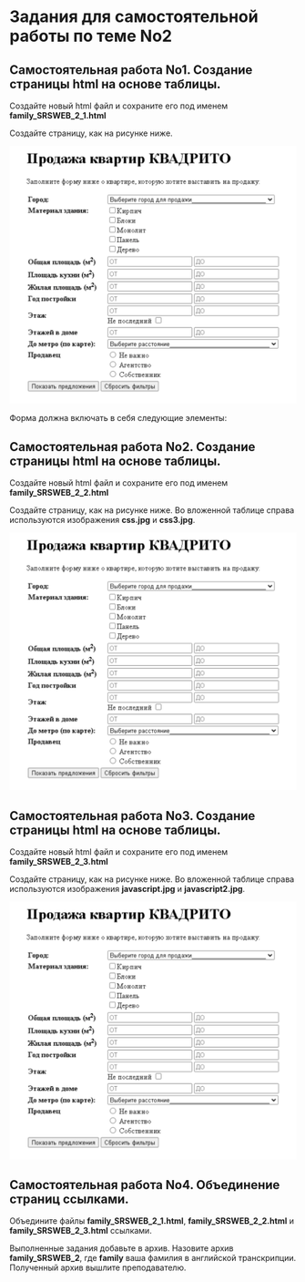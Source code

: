 # Задания для самостоятельной работы по теме No2

## Самостоятельная работа No1. Создание страницы html на основе таблицы.

Создайте новый html файл и сохраните его под именем **family_SRSWEB_2_1.html**

Создайте страницу, как на рисунке ниже.

![Result](https://github.com/artexhibit/Fundamentals-of-algorithmization-and-programming/blob/main/HTML/Базовая%20вёрстка%20(ПР%20№%203%2017.12)/image.png)

Форма должна включать в себя следующие элементы:

## Самостоятельная работа No2. Создание страницы html на основе таблицы.

Создайте новый html файл и сохраните его под именем **family_SRSWEB_2_2.html**

Создайте страницу, как на рисунке ниже. Во вложенной таблице справа используются изображения **css.jpg** и **css3.jpg**.

![Result](https://github.com/artexhibit/Fundamentals-of-algorithmization-and-programming/blob/main/HTML/Базовая%20вёрстка%20(ПР%20№%203%2017.12)/image.png)

## Самостоятельная работа No3. Создание страницы html на основе таблицы.

Создайте новый html файл и сохраните его под именем **family_SRSWEB_2_3.html**

Создайте страницу, как на рисунке ниже. Во вложенной таблице справа используются изображения **javascript.jpg** и **javascript2.jpg**.

![Result](https://github.com/artexhibit/Fundamentals-of-algorithmization-and-programming/blob/main/HTML/Базовая%20вёрстка%20(ПР%20№%203%2017.12)/image.png)

## Самостоятельная работа No4. Объединение страниц ссылками.

Объедините файлы **family_SRSWEB_2_1.html**, **family_SRSWEB_2_2.html** и **family_SRSWEB_2_3.html** ссылками.

Выполненные задания добавьте в архив. Назовите архив **family_SRSWEB_2**, где **fаmilу** ваша фамилия в английской транскрипции. Полученный архив вышлите преподавателю.